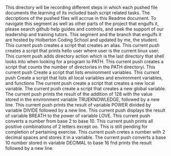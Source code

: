 This directory will be recording different steps in which each pushed file documents the learning of its included bash script related tasks.
The decriptions of the pushed files will accrue in this Readme document.
To navigate this segment as well as other parts of the project that engulfs it, please search github help guides and controls, and seek the support of our leadership and training tutors.
This segment and the branch that engulfs it are hosted by Holberton Coding School and updated by me, the student.
This current push creates a script that creates an alias.
This current push creates a script that prints hello user where user is the current linux user.
This current push adds directory action which is the last directory that shell looks into when looking for a program to PATH.
This current push creates a script that counts the number of directories in the PATH directoryi.
This current push Create a script that lists environment variables.
This current push Create a script that lists all local variables and environment variables, and functions
The current push create a script that creates a new local variable.
The current push create a script that creates a new global variable.
The current push prints the result of the addition of 128 with the value stored in the environment variable TRUEKNOWLEDGE, followed by a new line.
This current push prints the result of variable POWER divided by variable DIVIDE followed by a new line.
This current push displays the result of variable BREATH to the power of variable LOVE.
This current push converts a number from base 2 to base 10.
This current push prints all positive combinations of 2 letters except oo. This is still pending for completion of pertaining exercise.
This current push cretes a number with 2 decimal spaces and stores it in a variable.
The current push converts a base 10 number stored in variable DECIMAL to base 16 fnd prints the result followed by a new line.
